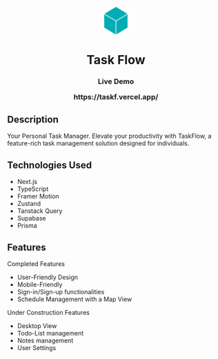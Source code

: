   <p align="center"><img src="https://github.com/Inosensey/task-flow/blob/main/svg/SimpleIconsTask.svg" alt="Task Flow Logo" /></p>
  <h1 align="center">Task Flow<br> 
  <h3 align="center">Live Demo<br> <p>https://taskf.vercel.app/</p></h3>

## Description

Your Personal Task Manager. Elevate your productivity with TaskFlow, a feature-rich task management solution designed for individuals.

## Technologies Used

- Next.js
- TypeScript
- Framer Motion
- Zustand
- Tanstack Query
- Supabase
- Prisma

## Features
Completed Features
- User-Friendly Design
- Mobile-Friendly
- Sign-in/Sign-up functionalities
- Schedule Management with a Map View

Under Construction Features
- Desktop View
- Todo-List management
- Notes management
- User Settings
